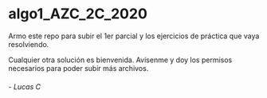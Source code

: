 # algo1_AZC_2C_2020

Armo este repo para subir el 1er parcial y los ejercicios de práctica que vaya resolviendo.

Cualquier otra solución es bienvenida. Avísenme y doy los permisos necesarios para poder subir más archivos.

###### - _Lucas C_
